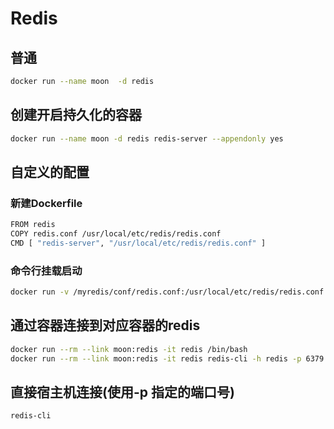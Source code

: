 # Redis

## 普通

```bash
docker run --name moon  -d redis
```

## 创建开启持久化的容器

```bash
docker run --name moon -d redis redis-server --appendonly yes
```

## 自定义的配置

### 新建Dockerfile

```bash
FROM redis
COPY redis.conf /usr/local/etc/redis/redis.conf
CMD [ "redis-server", "/usr/local/etc/redis/redis.conf" ]
```

### 命令行挂载启动

```bash
docker run -v /myredis/conf/redis.conf:/usr/local/etc/redis/redis.conf --name myredis redis redis-server /usr/local/etc/redis/redis.conf
```

## 通过容器连接到对应容器的redis

```bash
docker run --rm --link moon:redis -it redis /bin/bash
docker run --rm --link moon:redis -it redis redis-cli -h redis -p 6379
```

## 直接宿主机连接(使用-p 指定的端口号)

```bash
redis-cli
```